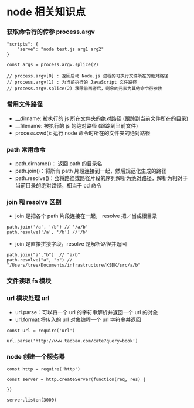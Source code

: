 # node 相关知识点

### 获取命令行的传参 process.argv

```
"scripts": {
    "serve": "node test.js arg1 arg2"
}

const args = process.argv.splice(2)

// process.argv[0] : 返回启动 Node.js 进程的可执行文件所在的绝对路径
// process.argv[1] : 为当前执行的 JavaScript 文件路径
// process.argv.splice(2) 移除前两者后，剩余的元素为其他命令行参数
```

### 常用文件路径

-   \_\_dirname: 被执行的 js 所在文件夹的绝对路径 (跟踪到当前文件所在的目录)
-   \_\_filename: 被执行的 js 的绝对路径 (跟踪到当前文件)
-   process.cwd(): 运行 node 命令时所在的文件夹的绝对路径

### path 常用命令

-   path.dirname()： 返回 path 的目录名
-   path.join()：将所有 path 片段连接到一起，然后规范化生成的路径
-   path.resolve()：会将路径或路径片段的序列解析为绝对路径，解析为相对于当前目录的绝对路径，相当于 cd 命令

### join 和 resolve 区别

-   join 是把各个 path 片段连接在一起， resolve 把／当成根目录

```
path.join('/a', '/b') // '/a/b'
path.resolve('/a', '/b') //'/b'
```

-   join 是直接拼接字段，resolve 是解析路径并返回

```
path.join("a","b")  // "a/b"
path.resolve("a", "b") // "/Users/tree/Documents/infrastructure/KSDK/src/a/b"
```

### 文件读取 fs 模块

### url 模块处理 url

-   url.parse：可以将一个 url 的字符串解析并返回一个 url 的对象
-   url.format:将传入的 url 对象编程一个 url 字符串并返回

```
const url = require('url')

url.parse('http://www.taobao.com/cate?query=book')
```

### node 创建一个服务器

```
const http = require('http')

const server = http.createServer(function(req, res) {

})

server.listen(3000)
```
